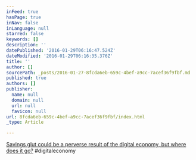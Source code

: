 ```yaml
---
inFeed: true
hasPage: true
inNav: false
inLanguage: null
starred: false
keywords: []
description: ''
datePublished: '2016-01-29T06:16:47.524Z'
dateModified: '2016-01-29T06:16:35.376Z'
title: ''
author: []
sourcePath: _posts/2016-01-27-8fcda6eb-659c-4bef-a9cc-7acef36f9fbf.md
published: true
authors: []
publisher:
  name: null
  domain: null
  url: null
  favicon: null
url: 8fcda6eb-659c-4bef-a9cc-7acef36f9fbf/index.html
_type: Article

---
```

[Savings glut could be a perverse result of the digital economy, but where does it go?][0] \#digitaleconomy

[0]: http://www.ft.com/intl/cms/s/2/ef24be04-be8d-11e5-9fdb-87b8d15baec2.html#axzz3xdKNVGhm